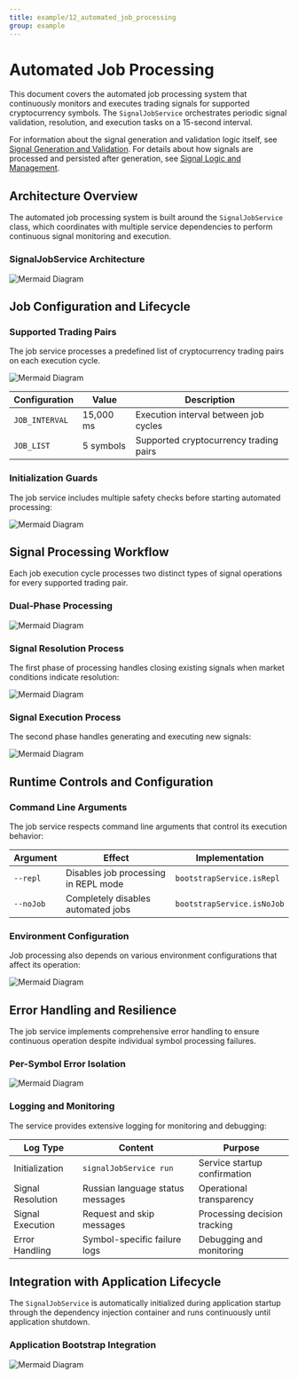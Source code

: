 ```yaml
---
title: example/12_automated_job_processing
group: example
---
```


# Automated Job Processing

This document covers the automated job processing system that continuously monitors and executes trading signals for supported cryptocurrency symbols. The `SignalJobService` orchestrates periodic signal validation, resolution, and execution tasks on a 15-second interval.

For information about the signal generation and validation logic itself, see [Signal Generation and Validation](./10_Signal_Generation_and_Validation.md). For details about how signals are processed and persisted after generation, see [Signal Logic and Management](./11_Signal_Logic_and_Management.md).

## Architecture Overview

The automated job processing system is built around the `SignalJobService` class, which coordinates with multiple service dependencies to perform continuous signal monitoring and execution.

### SignalJobService Architecture

![Mermaid Diagram](./diagrams\12_Automated_Job_Processing_0.svg)

## Job Configuration and Lifecycle

### Supported Trading Pairs

The job service processes a predefined list of cryptocurrency trading pairs on each execution cycle.

![Mermaid Diagram](./diagrams\12_Automated_Job_Processing_1.svg)

| Configuration | Value | Description |
|---------------|-------|-------------|
| `JOB_INTERVAL` | 15,000 ms | Execution interval between job cycles |
| `JOB_LIST` | 5 symbols | Supported cryptocurrency trading pairs |

### Initialization Guards

The job service includes multiple safety checks before starting automated processing:

![Mermaid Diagram](./diagrams\12_Automated_Job_Processing_2.svg)

## Signal Processing Workflow

Each job execution cycle processes two distinct types of signal operations for every supported trading pair.

### Dual-Phase Processing

![Mermaid Diagram](./diagrams\12_Automated_Job_Processing_3.svg)

### Signal Resolution Process

The first phase of processing handles closing existing signals when market conditions indicate resolution:

![Mermaid Diagram](./diagrams\12_Automated_Job_Processing_4.svg)

### Signal Execution Process

The second phase handles generating and executing new signals:

![Mermaid Diagram](./diagrams\12_Automated_Job_Processing_5.svg)

## Runtime Controls and Configuration

### Command Line Arguments

The job service respects command line arguments that control its execution behavior:

| Argument | Effect | Implementation |
|----------|---------|----------------|
| `--repl` | Disables job processing in REPL mode | `bootstrapService.isRepl` |
| `--noJob` | Completely disables automated jobs | `bootstrapService.isNoJob` |

### Environment Configuration

Job processing also depends on various environment configurations that affect its operation:

![Mermaid Diagram](./diagrams\12_Automated_Job_Processing_6.svg)

## Error Handling and Resilience

The job service implements comprehensive error handling to ensure continuous operation despite individual symbol processing failures.

### Per-Symbol Error Isolation

![Mermaid Diagram](./diagrams\12_Automated_Job_Processing_7.svg)

### Logging and Monitoring

The service provides extensive logging for monitoring and debugging:

| Log Type | Content | Purpose |
|----------|---------|---------|
| Initialization | `signalJobService run` | Service startup confirmation |
| Signal Resolution | Russian language status messages | Operational transparency |
| Signal Execution | Request and skip messages | Processing decision tracking |
| Error Handling | Symbol-specific failure logs | Debugging and monitoring |

## Integration with Application Lifecycle

The `SignalJobService` is automatically initialized during application startup through the dependency injection container and runs continuously until application shutdown.

### Application Bootstrap Integration

![Mermaid Diagram](./diagrams\12_Automated_Job_Processing_8.svg)
